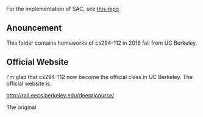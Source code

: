 For the implementation of SAC, see [this repo](https://github.com/xlnwel/model-free-algorithms/tree/master/algo/off_policy/sac)

## Anouncement

This folder contains homeworks of cs294-112 in 2018 fall from UC Berkeley. 

## Official Website

I'm glad that cs294-112 now become the official class in UC Berkeley. The official website is:

http://rail.eecs.berkeley.edu/deeprlcourse/

The original 